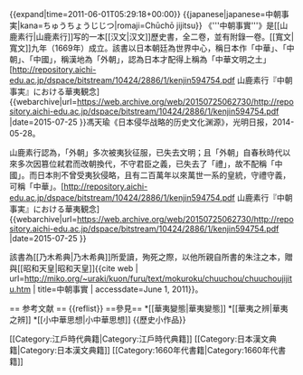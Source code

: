 {{expand|time=2011-06-01T05:29:18+00:00}}
{{japanese|japanese=中朝事実|kana=ちゅうちょうじじつ|romaji=Chūchō jijitsu}}
《'''中朝事實'''》是[[山鹿素行|山鹿素行]]写的一本[[汉文|汉文]]歷史書，全二卷，並有附錄一卷。[[寬文|寬文]]九年（1669年）成立。該書以日本朝廷為世界中心，稱日本作「中華」、「中朝」、「中國」，稱漢地為「外朝」，認為日本才配得上稱為「中華文明之土」<ref>[http://repository.aichi-edu.ac.jp/dspace/bitstream/10424/2886/1/kenjin594754.pdf 山鹿素行『中朝事実』における華夷観念] {{webarchive|url=https://web.archive.org/web/20150725062730/http://repository.aichi-edu.ac.jp/dspace/bitstream/10424/2886/1/kenjin594754.pdf |date=2015-07-25 }}</ref><ref>馮天瑜《日本侵华战略的历史文化渊源》，光明日报，2014-05-28</ref>。

山鹿素行認為，「外朝」多次被夷狄征服，已失去文明；且「外朝」自春秋時代以來多次因篡位弒君而改朝換代，不守君臣之義，已失去了「禮」，故不配稱「中國」。而日本則不曾受夷狄侵略，且有二百萬年以來萬世一系的皇統，守禮守義，可稱「中華」。<ref>[http://repository.aichi-edu.ac.jp/dspace/bitstream/10424/2886/1/kenjin594754.pdf 山鹿素行『中朝事実』における華夷観念] {{webarchive|url=https://web.archive.org/web/20150725062730/http://repository.aichi-edu.ac.jp/dspace/bitstream/10424/2886/1/kenjin594754.pdf |date=2015-07-25 }}</ref>

該書為[[乃木希典|乃木希典]]所愛讀，殉死之際，以他所親自所書的朱注之本，贈與[[昭和天皇|昭和天皇]]<ref>{{cite web | url=http://miko.org/~uraki/kuon/furu/text/mokuroku/chuuchou/chuuchoujijitu.htm | title=中朝事實 | accessdate=June 1, 2011}}</ref>。

== 参考文献 ==
{{reflist}}
==參見==
*[[華夷變態|華夷變態]]
*[[華夷之辨|華夷之辨]]
*[[小中華思想|小中華思想]]
{{歷史小作品}}

[[Category:江戶時代典籍|Category:江戶時代典籍]]
[[Category:日本漢文典籍|Category:日本漢文典籍]]
[[Category:1660年代書籍|Category:1660年代書籍]]